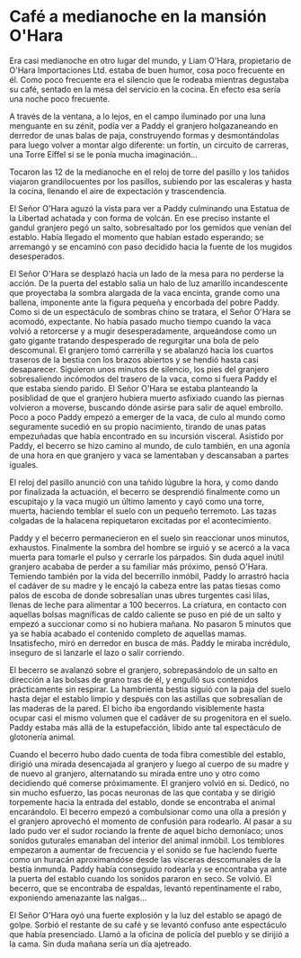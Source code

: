 # Café a medianoche en la mansión O'Hara

Era casi medianoche en otro lugar del mundo, y Liam O'Hara, propietario de O'Hara Importaciones Ltd. estaba de buen humor, cosa poco frecuente en él. Como poco frecuente era el silencio que le rodeaba mientras degustaba su café, sentado en la mesa del servicio en la cocina. En efecto esa sería una noche poco frecuente.

A través de la ventana, a lo lejos, en el campo iluminado por una luna menguante en su zénit, podía ver a Paddy el granjero holgazaneando en derredor de unas balas de paja, construyendo formas y desmontándolas para luego volver a montar algo diferente: un fortín, un circuito de carreras, una Torre Eiffel si se le ponía mucha imaginación…

Tocaron las 12 de la medianoche en el reloj de torre del pasillo y los tañidos viajaron grandilocuentes por los pasillos, subiendo por las escaleras y hasta la cocina, llenando el aire de expectación y trascendencia.

El Señor O'Hara aguzó la vista para ver a Paddy culminando una Estatua de la Libertad achatada y con forma de volcán. En ese preciso instante el gandul granjero pegó un salto, sobresaltado por los gemidos que venían del establo. Había llegado el momento que habían estado esperando; se arremangó y se encaminó con paso decidido hacia la fuente de los mugidos desesperados.

El Señor O'Hara se desplazó hacia un lado de la mesa para no perderse la acción. De la puerta del establo salía un halo de luz amarillo incandescente que proyectaba la sombra alargada de la vaca encinta, grande como una ballena, imponente ante la figura pequeña y encorbada del pobre Paddy. Como si de un espectáculo de sombras chino se tratara, el Señor O'Hara se acomodó, expectante. No había pasado mucho tiempo cuando la vaca volvió a retorcerse y a mugir desesperadamente, arqueándose como un gato gigante tratando despesperado de regurgitar una bola de pelo descomunal. El granjero tomó carrerilla y se abalanzó hacia los cuartos traseros de la bestia con los brazos abiertos y se hendió hasta casi desaparecer. Siguieron unos minutos de silencio, los pies del granjero sobresaliendo incómodos del trasero de la vaca, como si fuera Paddy el que estaba siendo parido. El Señor O'Hara se estaba planteando la posiblidad de que el granjero hubiera muerto asfixiado cuando las piernas volvieron a moverse, buscando dónde asirse para salir de aquel embrollo. Poco a poco Paddy empezó a emerger de la vaca, de culo al mundo como seguramente sucedió en su propio nacimiento, tirando de unas patas empezuñadas que había encontrado en su incursión visceral. Asistido por Paddy, el becerro se hizo camino al mundo, de culo también, en una agonía de una hora en que granjero y vaca se lamentaban y descansaban a partes iguales.

El reloj del pasillo anunció con una tañido lúgubre la hora, y como dando por finalizada la actuación, el becerro se desprendió finalmente como un escupitajo y la vaca mugió un último lamento y cayó como una torre, muerta, haciendo temblar el suelo con un pequeño terremoto. Las tazas colgadas de la halacena repiquetaron excitadas por el acontecimiento.

Paddy y el becerro permanecieron en el suelo sin reaccionar unos minutos, exhaustos. Finalmente la sombra del hombre se irguió y se acercó a la vaca muerta para tomarle el pulso y cerrarle los párpados. Sin duda aquel inútil granjero acababa de perder a su familiar más próximo, pensó O'Hara. Temiendo también por la vida del becerrillo inmóbil, Paddy lo arrastró hacia el cadáver de su madre y le encajó la cabeza entre las patas tiesas como palos de escoba de donde sobresalían unas ubres turgentes casi lilas, llenas de leche para alimentar a 100 becerros. La criatura, en contacto con aquellas bolsas magníficas de caldo caliente se puso en pié de un salto y empezó a succionar como si no hubiera mañana. No pasaron 5 minutos que ya se había acabado el contenido completo de aquellas mamas. Insatisfecho, miró en derredor en busca de más. Paddy le miraba incrédulo, inseguro de si lanzarle el lazo o salir corriendo.

El becerro se avalanzó sobre el granjero, sobrepasándolo de un salto en dirección a las bolsas de grano tras de él, y engulló sus contenidos prácticamente sin respirar. La hambrienta bestia siguió con la paja del suelo hasta dejar el establo limpio y después con las astillas que sobresalían de las maderas de la pared. El bicho iba engordando visiblemente hasta ocupar casi el mismo volumen que el cadáver de su progenitora en el suelo. Paddy estaba más allá de la estupefacción, líbido ante tal espectáculo de glotonería animal.

Cuando el becerro hubo dado cuenta de toda fibra comestible del establo, dirigió una mirada desencajada al granjero y luego al cuerpo de su madre y de nuevo al granjero, alternatando su mirada entre uno y otro como decidiendo qué comerse próximamente. El granjero volvió en si. Dedicó, no sin mucho esfuerzo, las pocas neuronas de las que contaba y se dirigió torpemente hacia la entrada del establo, donde se encontraba el animal encarándolo. El becerro empezó a combulsionar como una olla a presión y el granjero aprovechó el momento de confusión para rodearlo. Al pasar a su lado pudo ver el sudor rociando la frente de aquel bicho demoníaco; unos sonidos guturales emanaban del interior del animal inmóbil. Los temblores empezaron a aumentar de frecuencia y el sonido se fue haciendo fuerte como un huracán aproximandóse desde las vísceras descomunales de la bestia inmunda. Paddy había conseguido rodearla y se encontraba ya ante la puerta del establo cuando los sonidos pararon en seco. Se volvió. El becerro, que se encontraba de espaldas, levantó repentinamente el rabo, exponiendo amenazante las nalgas…

El Señor O'Hara oyó una fuerte explosión y la luz del establo se apagó de golpe. Sorbió el restante de su café y se levantó confuso ante espectáculo que había presenciado. Llamó a la oficina de policía del pueblo y se dirijió a la cama. Sin duda mañana sería un día ajetreado.

